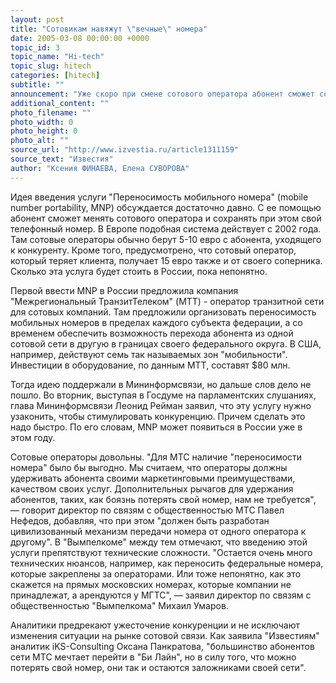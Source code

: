 ```yaml
---
layout: post
title: "Сотовикам навяжут \"вечные\" номера"
date: 2005-03-08 00:00:00 +0000
topic_id: 3
topic_name: "Hi-tech"
topic_slug: hitech
categories: [hitech]
subtitle: ""
announcement: "Уже скоро при смене сотового оператора абонент сможет сохранить за собой свой телефонный номер. Во вторник с такой инициативой выступил министр информационных технологий и связи Леонид Рейман. По мнению аналитиков, это приведет к обострению конкуренции между двумя основными сотовыми операторами - МТС и \"Вымпелкомом\" (владеет торговой маркой \"Би Лайн\"), которые будут изощряться в переманивании друг у друга клиентов."
additional_content: ""
photo_filename: ""
photo_width: 0
photo_height: 0
photo_alt: ""
source_url: "http://www.izvestia.ru/article1311159"
source_text: "Известия"
author: "Ксения ФИНАЕВА, Елена СУВОРОВА"
---
```

Идея введения услуги "Переносимость мобильного номера" (mobile number portability, MNP) обсуждается достаточно давно. С ее помощью абонент сможет менять сотового оператора и сохранять при этом свой телефонный номер. В Европе подобная система действует с 2002 года. Там сотовые операторы обычно берут 5-10 евро с абонента, уходящего к конкуренту. Кроме того, предусмотрено, что сотовый оператор, который теряет клиента, получает 15 евро также и от своего соперника. Сколько эта услуга будет стоить в России, пока непонятно.

Первой ввести MNP в России предложила компания "Межрегиональный ТранзитТелеком" (MTT) - оператор транзитной сети для сотовых компаний. Там предложили организовать переносимость мобильных номеров в пределах каждого субъекта федерации, а со временем обеспечить возможность перехода абонента из одной сотовой сети в другую в границах своего федерального округа. В США, например, действуют семь так называемых зон "мобильности". Инвестиции в оборудование, по данным MTT, составят $80 млн.

Тогда идею поддержали в Мининформсвязи, но дальше слов дело не пошло. Во вторник, выступая в Госдуме на парламентских слушаниях, глава Мининформсвязи Леонид Рейман заявил, что эту услугу нужно узаконить, чтобы стимулировать конкуренцию. Причем сделать это надо быстро. По его словам, MNP может появиться в России уже в этом году.

Сотовые операторы довольны. "Для МТС наличие "переносимости номера" было бы выгодно. Мы считаем, что операторы должны удерживать абонента своими маркетинговыми преимуществами, качеством своих услуг. Дополнительных рычагов для удержания абонентов, таких, как боязнь потерять свой номер, нам не требуется", &mdash; говорит директор по связям с общественностью МТС Павел Нефедов, добавляя, что при этом "должен быть разработан цивилизованный механизм передачи номера от одного оператора к другому". В "Вымпелкоме" между тем отмечают, что введению этой услуги препятствуют технические сложности. "Остается очень много технических нюансов, например, как переносить федеральные номера, которые закреплены за операторами. Или тоже непонятно, как это скажется на прямых московских номерах, которые компании не принадлежат, а арендуются у МГТС", &mdash; заявил директор по связям с общественностью "Вымпелкома" Михаил Умаров.

Аналитики предрекают ужесточение конкуренции и не исключают изменения ситуации на рынке сотовой связи. Как заявила "Известиям" аналитик iKS-Consulting Оксана Панкратова, "большинство абонентов сети МТС мечтает перейти в "Би Лайн", но в силу того, что можно потерять свой номер, они так и остаются заложниками своей сети".
